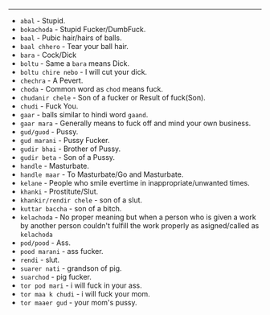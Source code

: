 ------------------------------------------------

- `abal` - Stupid.
- `bokachoda` - Stupid Fucker/DumbFuck.
- `baal` - Pubic hair/hairs of balls.
- `baal chhero` - Tear your ball hair.
- `bara` - Cock/Dick
- `boltu` - Same a `bara` means Dick.
- `boltu chire nebo` - I will cut your dick.
- `chechra` - A Pevert.
- `choda` - Common word as `chod` means fuck.
- `chudanir chele` - Son of a fucker or Result of fuck(Son).
- `chudi` - Fuck You.
- `gaar` - balls similar to hindi word `gaand`.
- `gaar mara` - Generally means to fuck off and mind your own business.
- `gud/guod` - Pussy.
- `gud marani` - Pussy Fucker.
- `gudir bhai` - Brother of Pussy.
- `gudir beta` - Son of a Pussy.
- `handle` - Masturbate.
- `handle maar` - To Masturbate/Go and Masturbate.
- `kelane` - People who smile evertime in inappropriate/unwanted times.
- `khanki` - Prostitute/Slut.
- `khankir/rendir chele` - son of a slut.
- `kuttar baccha` - son of a bitch.
- `kelachoda` - No proper meaning but when a person who is given a work by another person couldn't fulfill the work properly as asigned/called as `kelachoda`
- `pod/pood` - Ass.
- `pood marani` - ass fucker.
- `rendi` - slut.
- `suarer nati` - grandson of pig.
- `suarchod` - pig fucker.
- `tor pod mari` - i will fuck in your ass.
- `tor maa k chudi` - i will fuck your mom.
- `tor maaer gud` - your mom's pussy.
